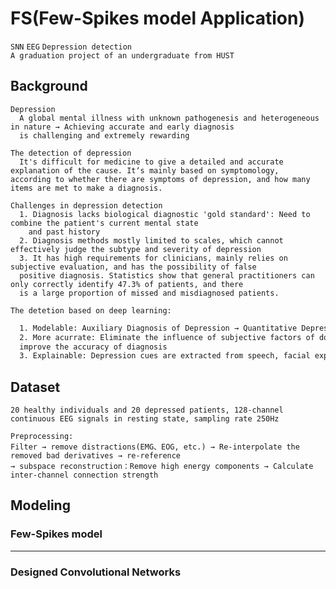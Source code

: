 # FS(Few-Spikes model Application)
`SNN` `EEG` `Depression detection` <br>
`A graduation project of an undergraduate from HUST` <br>
## Background
    Depression
      A global mental illness with unknown pathogenesis and heterogeneous in nature → Achieving accurate and early diagnosis 
      is challenging and extremely rewarding
    
    The detection of depression
      It's difficult for medicine to give a detailed and accurate explanation of the cause. It‘s mainly based on symptomology, 
    according to whether there are symptoms of depression, and how many items are met to make a diagnosis.
    
    Challenges in depression detection
      1. Diagnosis lacks biological diagnostic 'gold standard': Need to combine the patient's current mental state 
        and past history
      2. Diagnosis methods mostly limited to scales, which cannot effectively judge the subtype and severity of depression
      3. It has high requirements for clinicians, mainly relies on subjective evaluation, and has the possibility of false 
      positive diagnosis. Statistics show that general practitioners can only correctly identify 47.3% of patients, and there 
      is a large proportion of missed and misdiagnosed patients.

`The detetion based on deep learning:` <br>
```diff
  1. Modelable: Auxiliary Diagnosis of Depression → Quantitative Depression Status Assessment
  2. More acurrate: Eliminate the influence of subjective factors of doctors and patients in the diagnosis process, and 
  improve the accuracy of diagnosis
  3. Explainable: Depression cues are extracted from speech, facial expressions, fMRI images, EEG signals, eye movements, etc.
```

## Dataset
`20 healthy individuals and 20 depressed patients, 128-channel continuous EEG signals in resting state, sampling rate 250Hz` <br>

    Preprocessing:
    Filter → remove distractions(EMG、EOG, etc.) → Re-interpolate the removed bad derivatives → re-reference 
    → subspace reconstruction：Remove high energy components → Calculate inter-channel connection strength
    

## Modeling

### Few-Spikes model

******
### Designed Convolutional Networks
